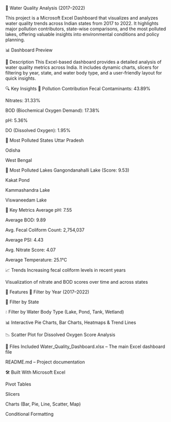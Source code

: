 🌊 Water Quality Analysis (2017–2022)

This project is a Microsoft Excel Dashboard that visualizes and analyzes water quality trends across Indian states from 2017 to 2022. It highlights major pollution contributors, state-wise comparisons, and the most polluted lakes, offering valuable insights into environmental conditions and policy planning.

📊 Dashboard Preview

🧾 Description
This Excel-based dashboard provides a detailed analysis of water quality metrics across India. It includes dynamic charts, slicers for filtering by year, state, and water body type, and a user-friendly layout for quick insights.

🔍 Key Insights
📌 Pollution Contribution
Fecal Contaminants: 43.89%

Nitrates: 31.33%

BOD (Biochemical Oxygen Demand): 17.38%

pH: 5.36%

DO (Dissolved Oxygen): 1.95%

📍 Most Polluted States
Uttar Pradesh

Odisha

West Bengal

🌊 Most Polluted Lakes
Gangondanahalli Lake (Score: 9.53)

Kakat Pond

Kammashandra Lake

Viswaneedam Lake

🧪 Key Metrics
Average pH: 7.55

Average BOD: 9.89

Avg. Fecal Coliform Count: 2,754,037

Average PSI: 4.43

Avg. Nitrate Score: 4.07

Average Temperature: 25.1°C

📈 Trends
Increasing fecal coliform levels in recent years

Visualization of nitrate and BOD scores over time and across states

💼 Features
📅 Filter by Year (2017–2022)

📍 Filter by State

💧 Filter by Water Body Type (Lake, Pond, Tank, Wetland)

📊 Interactive Pie Charts, Bar Charts, Heatmaps & Trend Lines

📉 Scatter Plot for Dissolved Oxygen Score Analysis

📁 Files Included
Water_Quality_Dashboard.xlsx – The main Excel dashboard file

README.md – Project documentation

🛠️ Built With
Microsoft Excel

Pivot Tables

Slicers

Charts (Bar, Pie, Line, Scatter, Map)

Conditional Formatting
